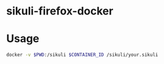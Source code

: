 sikuli-firefox-docker
=======

# Usage

```sh
docker -v $PWD:/sikuli $CONTAINER_ID /sikuli/your.sikuli
```
